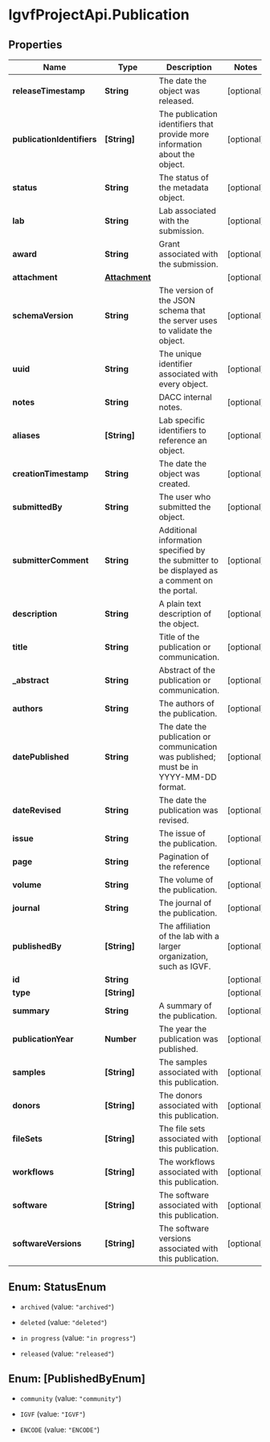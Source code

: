 # IgvfProjectApi.Publication

## Properties

Name | Type | Description | Notes
------------ | ------------- | ------------- | -------------
**releaseTimestamp** | **String** | The date the object was released. | [optional] 
**publicationIdentifiers** | **[String]** | The publication identifiers that provide more information about the object. | [optional] 
**status** | **String** | The status of the metadata object. | [optional] 
**lab** | **String** | Lab associated with the submission. | [optional] 
**award** | **String** | Grant associated with the submission. | [optional] 
**attachment** | [**Attachment**](Attachment.md) |  | [optional] 
**schemaVersion** | **String** | The version of the JSON schema that the server uses to validate the object. | [optional] 
**uuid** | **String** | The unique identifier associated with every object. | [optional] 
**notes** | **String** | DACC internal notes. | [optional] 
**aliases** | **[String]** | Lab specific identifiers to reference an object. | [optional] 
**creationTimestamp** | **String** | The date the object was created. | [optional] 
**submittedBy** | **String** | The user who submitted the object. | [optional] 
**submitterComment** | **String** | Additional information specified by the submitter to be displayed as a comment on the portal. | [optional] 
**description** | **String** | A plain text description of the object. | [optional] 
**title** | **String** | Title of the publication or communication. | [optional] 
**_abstract** | **String** | Abstract of the publication or communication. | [optional] 
**authors** | **String** | The authors of the publication. | [optional] 
**datePublished** | **String** | The date the publication or communication was published; must be in YYYY-MM-DD format. | [optional] 
**dateRevised** | **String** | The date the publication was revised. | [optional] 
**issue** | **String** | The issue of the publication. | [optional] 
**page** | **String** | Pagination of the reference | [optional] 
**volume** | **String** | The volume of the publication. | [optional] 
**journal** | **String** | The journal of the publication. | [optional] 
**publishedBy** | **[String]** | The affiliation of the lab with a larger organization, such as IGVF. | [optional] 
**id** | **String** |  | [optional] 
**type** | **[String]** |  | [optional] 
**summary** | **String** | A summary of the publication. | [optional] 
**publicationYear** | **Number** | The year the publication was published. | [optional] 
**samples** | **[String]** | The samples associated with this publication. | [optional] 
**donors** | **[String]** | The donors associated with this publication. | [optional] 
**fileSets** | **[String]** | The file sets associated with this publication. | [optional] 
**workflows** | **[String]** | The workflows associated with this publication. | [optional] 
**software** | **[String]** | The software associated with this publication. | [optional] 
**softwareVersions** | **[String]** | The software versions associated with this publication. | [optional] 



## Enum: StatusEnum


* `archived` (value: `"archived"`)

* `deleted` (value: `"deleted"`)

* `in progress` (value: `"in progress"`)

* `released` (value: `"released"`)





## Enum: [PublishedByEnum]


* `community` (value: `"community"`)

* `IGVF` (value: `"IGVF"`)

* `ENCODE` (value: `"ENCODE"`)




